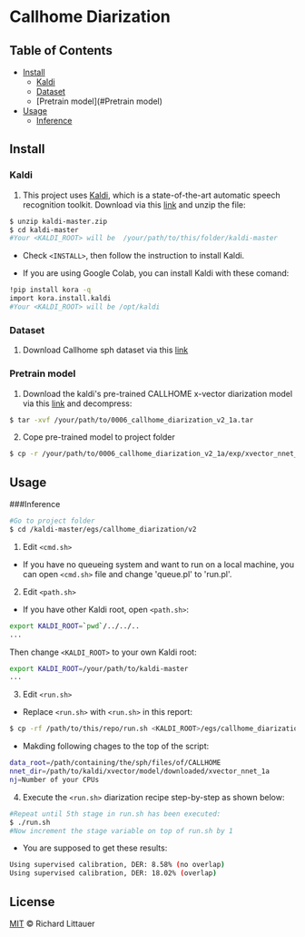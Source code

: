 # Callhome Diarization


## Table of Contents

- [Install](#install)
    - [Kaldi](#Kaldi)
    - [Dataset](#Dataset)
    - [Pretrain model](#Pretrain model)
- [Usage](#usage)
    - [Inference](###Inference)
    

## Install
### Kaldi
1. This project uses [Kaldi](https://github.com/kaldi-asr), which is a state-of-the-art automatic speech recognition toolkit. Download via this [link](https://github.com/kaldi-asr/kaldi.git) and unzip the file:
```sh
$ unzip kaldi-master.zip
$ cd kaldi-master
#Your <KALDI_ROOT> will be  /your/path/to/this/folder/kaldi-master
```
 * Check `<INSTALL>`, then follow the instruction to install Kaldi.

 * If you are using Google Colab, you can install Kaldi with these comand:
```sh
!pip install kora -q
import kora.install.kaldi
#Your <KALDI_ROOT> will be /opt/kaldi
```
### Dataset
1. Download Callhome sph dataset via this [link](https://drive.google.com/drive/folders/1-LlaDXJrUyM23pF7pXWimKZTwG-EzDUt?usp=sharing)
### Pretrain model
1. Download the kaldi's pre-trained CALLHOME x-vector diarization model via this [link](https://kaldi-asr.org/models/m6) and decompress:
```sh
$ tar -xvf /your/path/to/0006_callhome_diarization_v2_1a.tar
```
2. Cope pre-trained model to project folder
```sh
$ cp -r /your/path/to/0006_callhome_diarization_v2_1a/exp/xvector_nnet_1a <KALDI_ROOT>/egs/callhome_diarization/v2/exp
```

## Usage

###Inference
```sh
#Go to project folder
$ cd /kaldi-master/egs/callhome_diarization/v2
```
1. Edit `<cmd.sh>`

 * If you have no queueing system and want to run on a local machine, you can open `<cmd.sh>` file and change 'queue.pl' to 'run.pl'.
2. Edit `<path.sh>`

 * If you have other Kaldi root, open `<path.sh>`:
```sh
export KALDI_ROOT=`pwd`/../../..
...
```
Then change `<KALDI_ROOT>` to your own Kaldi root:
```sh
export KALDI_ROOT=/your/path/to/kaldi-master
...
```
3. Edit `<run.sh>`
 * Replace `<run.sh>` with `<run.sh>` in this report:
```sh
$ cp -rf /path/to/this/repo/run.sh <KALDI_ROOT>/egs/callhome_diarization/v2/run.sh
```
 * Makding following chages to the top of the script:
```sh
data_root=/path/containing/the/sph/files/of/CALLHOME
nnet_dir=/path/to/kaldi/xvector/model/downloaded/xvector_nnet_1a
nj=Number of your CPUs
```
4. Execute the `<run.sh>` diarization recipe step-by-step as shown below:
```sh
#Repeat until 5th stage in run.sh has been executed:
$ ./run.sh
#Now increment the stage variable on top of run.sh by 1
```
 * You are supposed to get these results:
```sh
Using supervised calibration, DER: 8.58% (no overlap)
Using supervised calibration, DER: 18.02% (overlap)
```
## License

[MIT](LICENSE) © Richard Littauer
